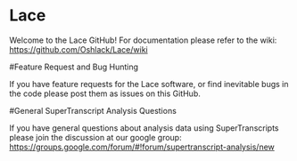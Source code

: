# Lace
Welcome to the Lace GitHub! For documentation please refer to the wiki:  
https://github.com/Oshlack/Lace/wiki

#Feature Request and Bug Hunting

If you have feature requests for the Lace software, or find inevitable bugs in the code please post them as issues on this GitHub.

#General SuperTranscript Analysis Questions

If you have general questions about analysis data using SuperTranscripts please join the discussion at our google group:
https://groups.google.com/forum/#!forum/supertranscript-analysis/new
